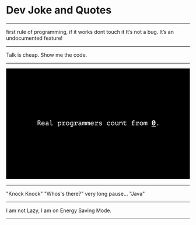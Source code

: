 # Dev Joke and Quotes 

***
first rule of programming,
if it works dont touch it
It’s not a bug. It’s an undocumented feature!

***
Talk is cheap. Show me the code. 

***
![joke programming](./images/joke-programmer-count.jpg)
***
"Knock Knock"
"Whos's there?"
very long pause...
"Java"
***
I am not Lazy, I am on Energy Saving Mode.
***
